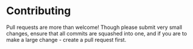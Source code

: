 # Contributing
Pull requests are more than welcome! Though please submit very
small changes, ensure that all commits are squashed into one, and
if you are to make a large change - create a pull request first.